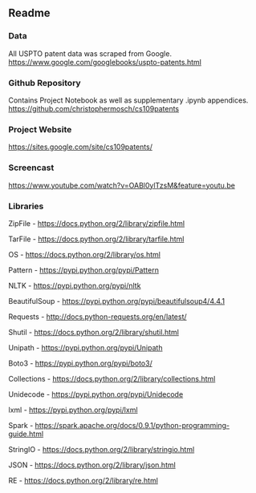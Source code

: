 
## Readme

### Data

All USPTO patent data was scraped from Google.
https://www.google.com/googlebooks/uspto-patents.html

### Github Repository

Contains Project Notebook as well as supplementary .ipynb appendices. https://github.com/christophermosch/cs109patents


### Project Website

https://sites.google.com/site/cs109patents/

### Screencast

https://www.youtube.com/watch?v=OABl0ylTzsM&feature=youtu.be

### Libraries

ZipFile - https://docs.python.org/2/library/zipfile.html

TarFile - https://docs.python.org/2/library/tarfile.html

OS - https://docs.python.org/2/library/os.html

Pattern - https://pypi.python.org/pypi/Pattern

NLTK - https://pypi.python.org/pypi/nltk

BeautifulSoup - https://pypi.python.org/pypi/beautifulsoup4/4.4.1

Requests - http://docs.python-requests.org/en/latest/

Shutil - https://docs.python.org/2/library/shutil.html

Unipath - https://pypi.python.org/pypi/Unipath

Boto3 - https://pypi.python.org/pypi/boto3/

Collections - https://docs.python.org/2/library/collections.html

Unidecode - https://pypi.python.org/pypi/Unidecode

lxml - https://pypi.python.org/pypi/lxml

Spark - https://spark.apache.org/docs/0.9.1/python-programming-guide.html

StringIO - https://docs.python.org/2/library/stringio.html

JSON - https://docs.python.org/2/library/json.html

RE - https://docs.python.org/2/library/re.html


```python

```
